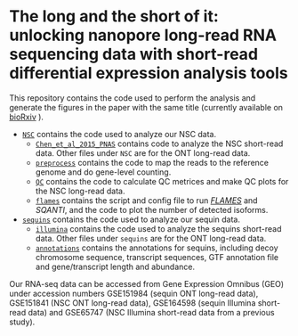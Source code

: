 # The long and the short of it: unlocking nanopore long-read RNA sequencing data with short-read differential expression analysis tools

This repository contains the code used to perform the analysis and generate the figures in the paper with the same title (currently available on [bioRxiv](https://www.biorxiv.org/content/10.1101/2020.06.28.176727v1) ). 



* [`NSC`](NSC) contains the code used to analyze our NSC data.
  * [`Chen_et_al_2015_PNAS`](NSC/Chen_et_al_2015_PNAS) contains code to analyze the NSC short-read data. Other files under `NSC` are for the ONT long-read data.
  * [`preprocess`](NSC/preprocess) contains the code to map the reads to the reference genome and do gene-level counting.
  * [`QC`](NSC/QC) contains the code to calculate QC metrices and make QC plots for the NSC long-read data.
  * [`flames`](NSC/flames) contains the script and config file to run [*FLAMES*](https://github.com/LuyiTian/FLAMES) and *SQANTI*, and the code to plot the number of detected isoforms.
* [`sequins`](sequins) contains the code used to analyze our sequin data.
  * [`illumina`](sequins/illumina) contains the code used to analyze the sequins short-read data. Other files under `sequins` are for the ONT long-read data.
  * [`annotations`](sequins/annotations) contains the annotations for sequins, including decoy chromosome sequence, transcript sequences, GTF annotation file and gene/transcript length and abundance.



Our RNA-seq data can be accessed from Gene Expression Omnibus (GEO) under accession numbers GSE151984 (sequin ONT long-read data), GSE151841 (NSC ONT long-read data), GSE164598 (sequin Illumina short-read data) and GSE65747 (NSC Illumina short-read data from a previous study).